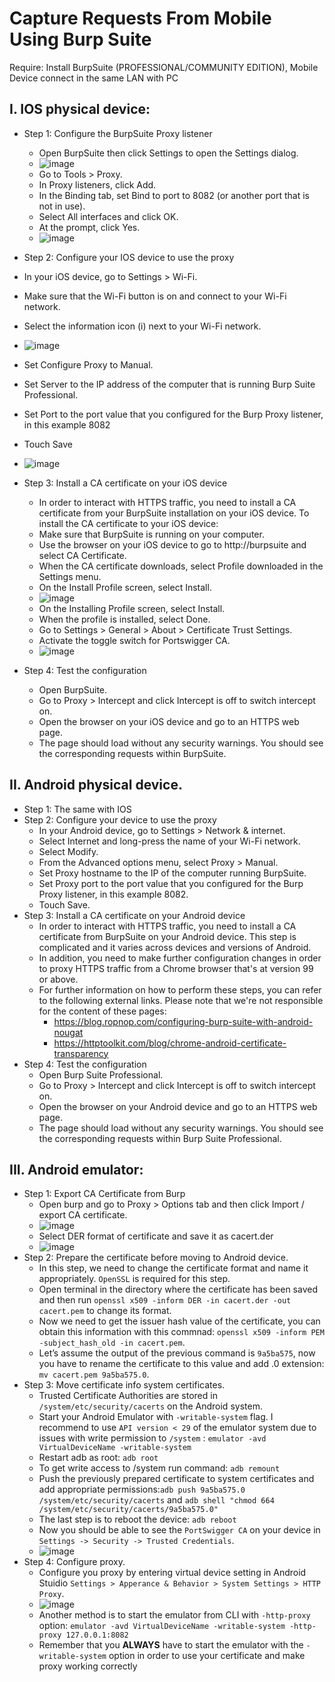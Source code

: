 # Capture Requests From Mobile Using Burp Suite
Require: Install BurpSuite (PROFESSIONAL/COMMUNITY EDITION), Mobile Device connect in the same LAN with PC
## I. IOS physical device:
- Step 1: Configure the BurpSuite Proxy listener
  - Open BurpSuite then click Settings to open the Settings dialog.
  - ![image](https://user-images.githubusercontent.com/58378623/225493773-faee54d3-5ac8-43f6-aa25-ed1dd45e1beb.png)
  - Go to Tools > Proxy.
  - In Proxy listeners, click Add.
  - In the Binding tab, set Bind to port to 8082 (or another port that is not in use).
  - Select All interfaces and click OK.
  - At the prompt, click Yes.
  - ![image](https://user-images.githubusercontent.com/58378623/225494271-d1fff140-3ba6-4b0f-aa4e-aab67b44ac97.png)

 - Step 2: Configure your IOS device to use the proxy
  - In your iOS device, go to Settings > Wi-Fi.
  - Make sure that the Wi-Fi button is on and connect to your Wi-Fi network.
  - Select the information icon (i) next to your Wi-Fi network.
  - ![image](https://user-images.githubusercontent.com/58378623/225494540-ccac32a4-db75-49ea-8616-6204ee9fb13f.png)

  - Set Configure Proxy to Manual.
  - Set Server to the IP address of the computer that is running Burp Suite Professional.
  - Set Port to the port value that you configured for the Burp Proxy listener, in this example 8082
  - Touch Save
  - ![image](https://user-images.githubusercontent.com/58378623/225494582-f811de75-59e6-4096-b6b5-702848159204.png)
- Step 3: Install a CA certificate on your iOS device
  - In order to interact with HTTPS traffic, you need to install a CA certificate from your BurpSuite installation on your iOS device. To install the CA certificate to your iOS device:
  - Make sure that BurpSuite is running on your computer.
  - Use the browser on your iOS device to go to http://burpsuite and select CA Certificate.
  - When the CA certificate downloads, select Profile downloaded in the Settings menu.
  - On the Install Profile screen, select Install.
  - ![image](https://user-images.githubusercontent.com/58378623/225494848-3562941f-745e-4fa5-a207-0df5007dc348.png)
  - On the Installing Profile screen, select Install.
  - When the profile is installed, select Done.
  - Go to Settings > General > About > Certificate Trust Settings.
  - Activate the toggle switch for Portswigger CA.
  - ![image](https://user-images.githubusercontent.com/58378623/225494992-ad4cd909-d2f9-4660-a567-87f1ebf9a9f1.png)
- Step 4: Test the configuration
  - Open BurpSuite.
  - Go to Proxy > Intercept and click Intercept is off to switch intercept on.
  - Open the browser on your iOS device and go to an HTTPS web page.
  - The page should load without any security warnings. You should see the corresponding requests within BurpSuite.
## II. Android physical device.
- Step 1: The same with IOS
- Step 2: Configure your device to use the proxy
  - In your Android device, go to Settings > Network & internet.
  - Select Internet and long-press the name of your Wi-Fi network.
  - Select Modify.
  - From the Advanced options menu, select Proxy > Manual.
  - Set Proxy hostname to the IP of the computer running BurpSuite.
  - Set Proxy port to the port value that you configured for the Burp Proxy listener, in this example 8082.
  - Touch Save.
- Step 3: Install a CA certificate on your Android device
  - In order to interact with HTTPS traffic, you need to install a CA certificate from BurpSuite on your Android device. This step is complicated and it varies across devices and versions of Android.
  - In addition, you need to make further configuration changes in order to proxy HTTPS traffic from a Chrome browser that's at version 99 or above.
  - For further information on how to perform these steps, you can refer to the following external links. Please note that we're not responsible for the content of these pages:
    - https://blog.ropnop.com/configuring-burp-suite-with-android-nougat
    - https://httptoolkit.com/blog/chrome-android-certificate-transparency
- Step 4: Test the configuration
  - Open Burp Suite Professional.
  - Go to Proxy > Intercept and click Intercept is off to switch intercept on.
  - Open the browser on your Android device and go to an HTTPS web page.
  - The page should load without any security warnings. You should see the corresponding requests within Burp Suite Professional.
## III. Android emulator:
- Step 1: Export CA Certificate from Burp
  - Open burp and go to Proxy > Options tab and then click Import / export CA certificate.
  - ![image](https://user-images.githubusercontent.com/58378623/225496991-74a81b84-b771-4146-8062-5454daf6ce6a.png)
  - Select DER format of certificate and save it as cacert.der
  - ![image](https://user-images.githubusercontent.com/58378623/225497074-d331bda2-58d9-4946-a605-ae6cfe9e4637.png)
- Step 2: Prepare the certificate before moving to Android device.
  - In this step, we need to change the certificate format and name it appropriately. `OpenSSL` is required for this step.
  - Open terminal in the directory where the certificate has been saved and then run `openssl x509 -inform DER -in cacert.der -out cacert.pem` to change its format.
  - Now we need to get the issuer hash value of the certificate, you can obtain this information with this commnad: `openssl x509 -inform PEM -subject_hash_old -in cacert.pem`.
  - Let’s assume the output of the previous command is `9a5ba575`, now you have to rename the certificate to this value and add .0 extension: `mv cacert.pem 9a5ba575.0`.
- Step 3: Move certificate info system certificates.
  - Trusted Certificate Authorities are stored in `/system/etc/security/cacerts` on the Android system.
  - Start your Android Emulator with `-writable-system` flag. I recommend to use `API version < 29` of the emulator system due to issues with write permission to `/system` : `emulator -avd VirtualDeviceName -writable-system`
  - Restart adb as root: `adb root`
  - To get write access to /system run command: `adb remount`
  - Push the previously prepared certificate to system certificates and add appropriate permissions:`adb push 9a5ba575.0 /system/etc/security/cacerts` and `adb shell "chmod 664 /system/etc/security/cacerts/9a5ba575.0" `
  - The last step is to reboot the device: `adb reboot`
  - Now you should be able to see the `PortSwigger CA` on your device in `Settings -> Security -> Trusted Credentials`.
  - ![image](https://user-images.githubusercontent.com/58378623/225498140-61d168f6-f0f0-43a0-ae9a-7ff6b74e7402.png)
- Step 4: Configure proxy.
  - Configure you proxy by entering virtual device setting in Android Stuidio `Settings > Apperance & Behavior > System Settings > HTTP Proxy`.
  - ![image](https://user-images.githubusercontent.com/58378623/225498369-b63708a6-b937-4a25-a851-38b620103a83.png)
  - Another method is to start the emulator from CLI with `-http-proxy` option: `emulator -avd VirtualDeviceName -writable-system -http-proxy 127.0.0.1:8082`
  - Remember that you <b>ALWAYS</b> have to start the emulator with the `-writable-system` option in order to use your certificate and make proxy working correctly




